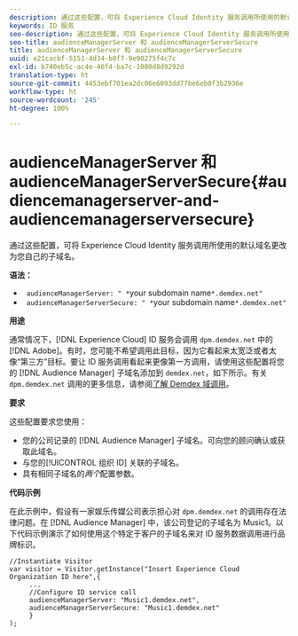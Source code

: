 ```yaml
---
description: 通过这些配置，可将 Experience Cloud Identity 服务调用所使用的默认域名更改为您自己的子域名。
keywords: ID 服务
seo-description: 通过这些配置，可将 Experience Cloud Identity 服务调用所使用的默认域名更改为您自己的子域名。
seo-title: audienceManagerServer 和 audienceManagerServerSecure
title: audienceManagerServer 和 audienceManagerServerSecure
uuid: e21cacbf-5151-4d34-b0f7-9e90275f4c7c
exl-id: b740eb5c-ac4e-46f4-ba7c-1080d8d9292d
translation-type: ht
source-git-commit: 4453ebf701ea2dc06e6093dd77be6eb0f3b2936e
workflow-type: ht
source-wordcount: '245'
ht-degree: 100%

---
```


# audienceManagerServer 和 audienceManagerServerSecure{#audiencemanagerserver-and-audiencemanagerserversecure}

通过这些配置，可将 Experience Cloud Identity 服务调用所使用的默认域名更改为您自己的子域名。

**语法：**

* ` audienceManagerServer: " *`your subdomain name`*.demdex.net"`
* ` audienceManagerServerSecure: " *`your subdomain name`*.demdex.net"`

**用途**

通常情况下，[!DNL Experience Cloud] ID 服务会调用 `dpm.demdex.net` 中的 [!DNL Adobe]。有时，您可能不希望调用此目标，因为它看起来太宽泛或者太像“第三方”目标。要让 ID 服务调用看起来更像第一方调用，请使用这些配置将您的 [!DNL Audience Manager] 子域名添加到 `demdex.net`，如下所示。有关 `dpm.demdex.net` 调用的更多信息，请参阅[了解 Demdex 域调用](https://docs.adobe.com/content/help/zh-Hans/audience-manager/user-guide/reference/demdex-calls.html)。

**要求**

这些配置要求您使用：

* 您的公司记录的 [!DNL Audience Manager] 子域名。可向您的顾问确认或获取此域名。
* 与您的[!UICONTROL 组织 ID] 关联的子域名。
* 具有相同子域名的&#x200B;*两个*&#x200B;配置参数。

**代码示例**

在此示例中，假设有一家娱乐传媒公司表示担心对 `dpm.demdex.net` 的调用存在法律问题。在 [!DNL Audience Manager] 中，该公司登记的子域名为 Music1。以下代码示例演示了如何使用这个特定于客户的子域名来对 ID 服务数据调用进行品牌标识。

```
//Instantiate Visitor 
var visitor = Visitor.getInstance("Insert Experience Cloud Organization ID here",{ 
     ... 
     //Configure ID service call 
     audienceManagerServer: "Music1.demdex.net", 
     audienceManagerServerSecure: "Music1.demdex.net" 
     } 
);
```
